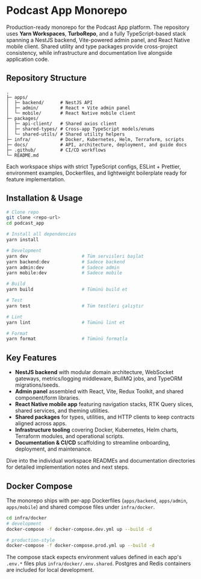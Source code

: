 # Podcast App Monorepo

Production-ready monorepo for the Podcast App platform. The repository uses **Yarn Workspaces**, **TurboRepo**, and a fully TypeScript-based stack spanning a NestJS backend, Vite-powered admin panel, and React Native mobile client. Shared utility and type packages provide cross-project consistency, while infrastructure and documentation live alongside application code.

## Repository Structure

```
.
├─ apps/
│  ├─ backend/      # NestJS API
│  ├─ admin/        # React + Vite admin panel
│  └─ mobile/       # React Native mobile client
├─ packages/
│  ├─ api-client/   # Shared axios client
│  ├─ shared-types/ # Cross-app TypeScript models/enums
│  └─ shared-utils/ # Shared utility helpers
├─ infra/           # Docker, Kubernetes, Helm, Terraform, scripts
├─ docs/            # API, architecture, deployment, and guide docs
├─ .github/         # CI/CD workflows
└─ README.md
```

Each workspace ships with strict TypeScript configs, ESLint + Prettier, environment examples, Dockerfiles, and lightweight boilerplate ready for feature implementation.

## Installation & Usage

```bash
# Clone repo
git clone <repo-url>
cd podcast_app

# Install all dependencies
yarn install

# Development
yarn dev                    # Tüm servisleri başlat
yarn backend:dev            # Sadece backend
yarn admin:dev              # Sadece admin
yarn mobile:dev             # Sadece mobile

# Build
yarn build                  # Tümünü build et

# Test
yarn test                   # Tüm testleri çalıştır

# Lint
yarn lint                   # Tümünü lint et

# Format
yarn format                 # Tümünü formatla
```

## Key Features

- **NestJS backend** with modular domain architecture, WebSocket gateways, metrics/logging middleware, BullMQ jobs, and TypeORM migrations/seeds.
- **Admin panel** assembled with React, Vite, Redux Toolkit, and shared component/form libraries.
- **React Native mobile app** featuring navigation stacks, RTK Query slices, shared services, and theming utilities.
- **Shared packages** for types, utilities, and HTTP clients to keep contracts aligned across apps.
- **Infrastructure tooling** covering Docker, Kubernetes, Helm charts, Terraform modules, and operational scripts.
- **Documentation & CI/CD** scaffolding to streamline onboarding, deployment, and maintenance.

Dive into the individual workspace READMEs and documentation directories for detailed implementation notes and next steps.

## Docker Compose

The monorepo ships with per-app Dockerfiles (`apps/backend`, `apps/admin`, `apps/mobile`) and shared compose files under `infra/docker`.

```bash
cd infra/docker
# development
docker-compose -f docker-compose.dev.yml up --build -d

# production-style
docker-compose -f docker-compose.prod.yml up --build -d
```

The compose stack expects environment values defined in each app's `.env.*` files plus `infra/docker/.env.shared`. Postgres and Redis containers are included for local development.

